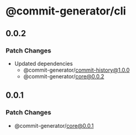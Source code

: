 # @commit-generator/cli

## 0.0.2

### Patch Changes

- Updated dependencies
  - @commit-generator/commit-history@1.0.0
  - @commit-generator/core@0.0.2

## 0.0.1

### Patch Changes

- @commit-generator/core@0.0.1
